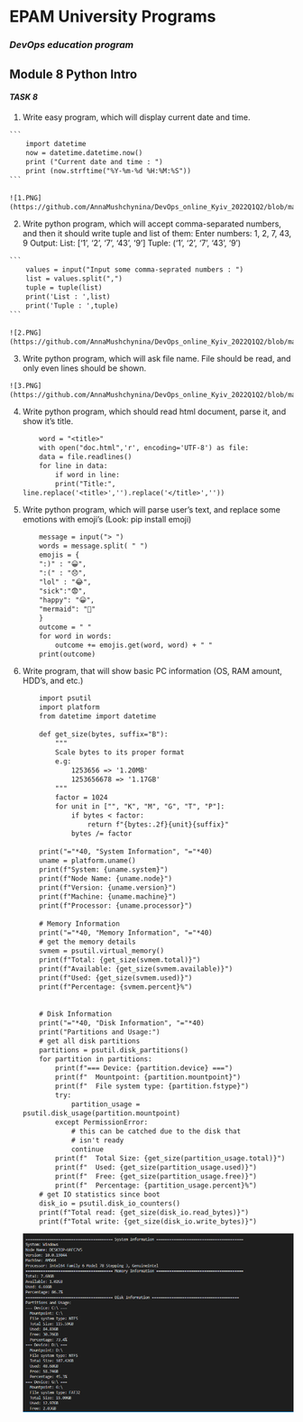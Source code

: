 # EPAM University Programs
### _DevOps education program_
## Module 8 Python Intro
#### _TASK 8_

  1. Write easy program, which will display current date and time.

    ``` 
        import datetime
        now = datetime.datetime.now()
        print ("Current date and time : ")
        print (now.strftime("%Y-%m-%d %H:%M:%S"))
    ```

    ![1.PNG](https://github.com/AnnaMushchynina/DevOps_online_Kyiv_2022Q1Q2/blob/main/m8/task8/images/1.PNG)
  
  2. Write python program, which will accept comma-separated numbers, and then it should write tuple and list  of  them:
    Enter numbers: 1, 2, 7, 43, 9
    Output:
    List: [‘1’, ‘2’, ‘7’, ‘43’, ‘9’]
    Tuple: (‘1’, ‘2’, ‘7’, ‘43’, ‘9’)

    ```
        values = input("Input some comma-seprated numbers : ")
        list = values.split(",")
        tuple = tuple(list)
        print('List : ',list)
        print('Tuple : ',tuple)
    ```

    ![2.PNG](https://github.com/AnnaMushchynina/DevOps_online_Kyiv_2022Q1Q2/blob/main/m8/task8/images/2.PNG)

  3. Write python program, which will ask file name. File should be read, and only even lines should be shown.

    ![3.PNG](https://github.com/AnnaMushchynina/DevOps_online_Kyiv_2022Q1Q2/blob/main/m8/task8/images/3.PNG)

 4. Write python program, which should read html document, parse it, and show it’s title.
    ```
        word = "<title>"
        with open("doc.html",'r', encoding='UTF-8') as file:
        data = file.readlines()
        for line in data:
            if word in line:
            print("Title:", line.replace('<title>','').replace('</title>',''))
    ```
 5. Write python program, which will parse user’s text, and replace some emotions with emoji’s (Look: pip install emoji)
    ```
        message = input("> ")
        words = message.split( " ")
        emojis = {
        ":)" : "😀",
        ":(" : "😞",
        "lol" : "😂",
        "sick":"😨",
        "happy": "😀",
        "mermaid": "🧜‍"
        }
        outcome = " "
        for word in words:
            outcome += emojis.get(word, word) + " "
        print(outcome)
    ```
 6. Write program, that will show basic PC information (OS, RAM amount, HDD’s, and etc.)
    ```
        import psutil
        import platform
        from datetime import datetime

        def get_size(bytes, suffix="B"):
            """
            Scale bytes to its proper format
            e.g:
                1253656 => '1.20MB'
                1253656678 => '1.17GB'
            """
            factor = 1024
            for unit in ["", "K", "M", "G", "T", "P"]:
                if bytes < factor:
                    return f"{bytes:.2f}{unit}{suffix}"
                bytes /= factor

        print("="*40, "System Information", "="*40)
        uname = platform.uname()
        print(f"System: {uname.system}")
        print(f"Node Name: {uname.node}")
        print(f"Version: {uname.version}")
        print(f"Machine: {uname.machine}")
        print(f"Processor: {uname.processor}")

        # Memory Information
        print("="*40, "Memory Information", "="*40)
        # get the memory details
        svmem = psutil.virtual_memory()
        print(f"Total: {get_size(svmem.total)}")
        print(f"Available: {get_size(svmem.available)}")
        print(f"Used: {get_size(svmem.used)}")
        print(f"Percentage: {svmem.percent}%")


        # Disk Information
        print("="*40, "Disk Information", "="*40)
        print("Partitions and Usage:")
        # get all disk partitions
        partitions = psutil.disk_partitions()
        for partition in partitions:
            print(f"=== Device: {partition.device} ===")
            print(f"  Mountpoint: {partition.mountpoint}")
            print(f"  File system type: {partition.fstype}")
            try:
                partition_usage = psutil.disk_usage(partition.mountpoint)
            except PermissionError:
                # this can be catched due to the disk that
                # isn't ready
                continue
            print(f"  Total Size: {get_size(partition_usage.total)}")
            print(f"  Used: {get_size(partition_usage.used)}")
            print(f"  Free: {get_size(partition_usage.free)}")
            print(f"  Percentage: {partition_usage.percent}%")
        # get IO statistics since boot
        disk_io = psutil.disk_io_counters()
        print(f"Total read: {get_size(disk_io.read_bytes)}")
        print(f"Total write: {get_size(disk_io.write_bytes)}")
    ```
    ![6.PNG](https://github.com/AnnaMushchynina/DevOps_online_Kyiv_2022Q1Q2/blob/main/m8/task8/images/6.PNG)
